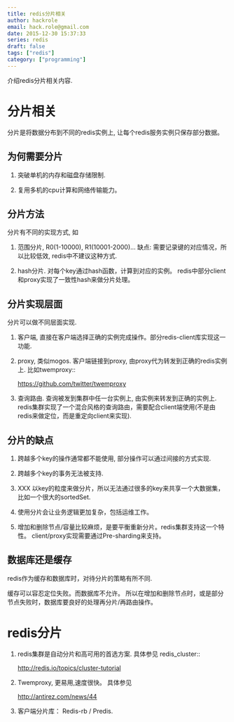 ```yaml
---
title: redis分片相关
author: hackrole
email: hack.role@gmail.com
date: 2015-12-30 15:37:33
series: redis
draft: false
tags: ["redis"]
category: ["programming"]
---
```





介绍redis分片相关内容.

# 分片相关

分片是将数据分布到不同的redis实例上, 让每个redis服务实例只保存部分数据。

## 为何需要分片

1) 突破单机的内存和磁盘存储限制.

2) 复用多机的cpu计算和网络传输能力。

## 分片方法

分片有不同的实现方式, 如

1) 范围分片, R0(1-10000), R1(10001-2000)...
   缺点: 需要记录键的对应情况，所以比较低效, redis中不建议这种方式.

2) hash分片. 对每个key通过hash函数，计算到对应的实例。
   redis中部分client和proxy实现了一致性hash来做分片处理。

## 分片实现层面

分片可以做不同层面实现.

1) 客户端, 直接在客户端选择正确的实例完成操作。部分redis-client库实现这一功能.

2) proxy, 类似mogos. 客户端链接到proxy, 由proxy代为转发到正确的redis实例上. 比如twemproxy::

    https://github.com/twitter/twemproxy

3) 查询路由. 查询被发到集群中任一台实例上, 由实例来转发到正确的实例上.
   redis集群实现了一个混合风格的查询路由，需要配合client端使用(不是由redis来做定位，而是重定向client来实现).

## 分片的缺点

1) 跨越多个key的操作通常都不能使用, 部分操作可以通过间接的方式实现.

2) 跨越多个key的事务无法被支持.

3) XXX 以key的粒度来做分片，所以无法通过很多的key来共享一个大数据集，比如一个很大的sortedSet.

4) 使用分片会让业务逻辑更加复杂，包括运维工作。

5) 增加和删除节点/容量比较麻烦，是要平衡重新分片。redis集群支持这一个特性。
   client/proxy实现需要通过Pre-sharding来支持。

## 数据库还是缓存

redis作为缓存和数据库时，对待分片的策略有所不同.

缓存可以容忍定位失败。而数据库不允许。
所以在增加和删除节点时，或是部分节点失败时，数据库要良好的处理再分片/再路由操作。

# redis分片

1) redis集群是自动分片和高可用的首选方案. 具体参见 redis_cluster::

    http://redis.io/topics/cluster-tutorial

2) Twemproxy, 更易用,速度很快。 具体参见 

   http://antirez.com/news/44

3) 客户端分片库： Redis-rb / Predis.
